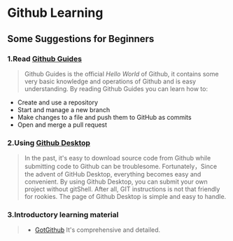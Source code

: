 # Github Learning

## Some Suggestions for Beginners
### 1.Read [Github Guides](https://guides.github.com/activities/hello-world/)
> Github Guides is the official *Hello World* of Github, it contains some very basic knowledge and operations of Github and is easy understanding.
By reading Github Guides you can learn how to:
- Create and use a repository
- Start and manage a new branch
- Make changes to a file and push them to GitHub as commits
- Open and merge a pull request

### 2.Using [Github Desktop](https://desktop.github.com/)
> In the past, it's easy to download source code from Github while submitting code to Github can be troublesome. Fortunately，Since the advent of GitHub Desktop, everything becomes easy and convenient.
By using Github Desktop, you can submit your own project without gitShell. After all, GIT instructions is not that friendly for rookies. The page of Github Desktop is simple and easy to handle.

### 3.Introductory learning material
> * [GotGithub](http://www.worldhello.net/gotgithub/)
> It's comprehensive and detailed.

